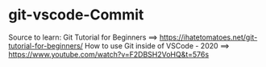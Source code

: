 # git-vscode-Commit

Source to learn:
Git Tutorial for Beginners ==> https://ihatetomatoes.net/git-tutorial-for-beginners/
How to use Git inside of VSCode - 2020 ==> https://www.youtube.com/watch?v=F2DBSH2VoHQ&t=576s
